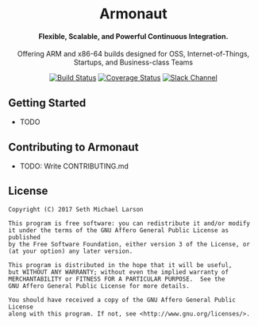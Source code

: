 <h1 align="center">Armonaut</h1>
<h4 align="center">Flexible, Scalable, and Powerful Continuous Integration.</h4>
<p align="center">Offering ARM and x86-64 builds designed for OSS, Internet-of-Things, Startups, and Business-class Teams</p>

<p align="center">
<a href="https://travis-ci.org/armonaut/armonaut"><img src="https://img.shields.io/travis/armonaut/armonaut/master.svg" alt="Build Status"></a>
<a href="https://codecov.io/gh/armonaut/armonaut"><img src="https://img.shields.io/codecov/c/github/armonaut/armonaut/master.svg" alt="Coverage Status"></a>
<a href="https://armonaut.slack.com"><img src="https://img.shields.io/badge/slack-%23dev-blue.svg" alt="Slack Channel"></a></p>

## Getting Started

- TODO

## Contributing to Armonaut

- TODO: Write CONTRIBUTING.md

## License

```
Copyright (C) 2017 Seth Michael Larson

This program is free software: you can redistribute it and/or modify
it under the terms of the GNU Affero General Public License as published
by the Free Software Foundation, either version 3 of the License, or
(at your option) any later version.

This program is distributed in the hope that it will be useful,
but WITHOUT ANY WARRANTY; without even the implied warranty of
MERCHANTABILITY or FITNESS FOR A PARTICULAR PURPOSE.  See the
GNU Affero General Public License for more details.

You should have received a copy of the GNU Affero General Public License
along with this program. If not, see <http://www.gnu.org/licenses/>.
```
